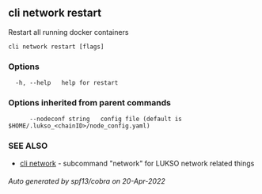 ## cli network restart

Restart all running docker containers

```
cli network restart [flags]
```

### Options

```
  -h, --help   help for restart
```

### Options inherited from parent commands

```
      --nodeconf string   config file (default is $HOME/.lukso_<chainID>/node_config.yaml)
```

### SEE ALSO

* [cli network](cli_network.md)	 - subcommand "network" for LUKSO network related things

###### Auto generated by spf13/cobra on 20-Apr-2022
